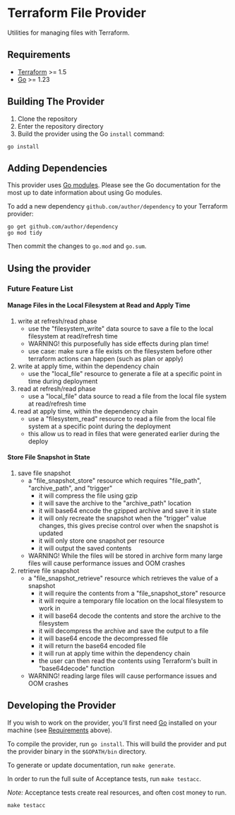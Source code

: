 # Terraform File Provider

Utilities for managing files with Terraform.

## Requirements

- [Terraform](https://developer.hashicorp.com/terraform/downloads) >= 1.5
- [Go](https://golang.org/doc/install) >= 1.23

## Building The Provider

1. Clone the repository
2. Enter the repository directory
3. Build the provider using the Go `install` command:

```shell
go install
```

## Adding Dependencies

This provider uses [Go modules](https://github.com/golang/go/wiki/Modules).
Please see the Go documentation for the most up to date information about using Go modules.

To add a new dependency `github.com/author/dependency` to your Terraform provider:

```shell
go get github.com/author/dependency
go mod tidy
```

Then commit the changes to `go.mod` and `go.sum`.

## Using the provider

### Future Feature List
#### Manage Files in the Local Filesystem at Read and Apply Time
1. write at refresh/read phase
   - use the "filesystem_write" data source to save a file to the local filesystem at read/refresh time
   - WARNING! this purposefully has side effects during plan time!
   - use case: make sure a file exists on the filesystem before other terraform actions can happen (such as plan or apply)
2. write at apply time, within the dependency chain
   - use the "local_file" resource to generate a file at a specific point in time during deployment
3. read at refresh/read phase
   - use a "local_file" data source to read a file from the local file system at read/refresh time
4. read at apply time, within the dependency chain
   - use a "filesystem_read" resource to read a file from the local file system at a specific point during the deployment
   - this allow us to read in files that were generated earlier during the deploy

#### Store File Snapshot in State
1. save file snapshot
   - a "file_snapshot_store" resource which requires "file_path", "archive_path", and "trigger"
     - it will compress the file using gzip
     - it will save the archive to the "archive_path" location
     - it will base64 encode the gzipped archive and save it in state
     - it will only recreate the snapshot when the "trigger" value changes, this gives precise control over when the snapshot is updated
     - it will only store one snapshot per resource
     - it will output the saved contents
   - WARNING! While the files will be stored in archive form many large files will cause performance issues and OOM crashes
2. retrieve file snapshot
   - a "file_snapshot_retrieve" resource which retrieves the value of a snapshot
     - it will require the contents from a "file_snapshot_store" resource
     - it will require a temporary file location on the local filesystem to work in
     - it will base64 decode the contents and store the archive to the filesystem
     - it will decompress the archive and save the output to a file
     - it will base64 encode the decompressed file
     - it will return the base64 encoded file
     - it will run at apply time within the dependency chain
     - the user can then read the contents using Terraform's built in "base64decode" function
   - WARNING! reading large files will cause performance issues and OOM crashes

## Developing the Provider

If you wish to work on the provider, you'll first need [Go](http://www.golang.org) installed on your machine (see [Requirements](#requirements) above).

To compile the provider, run `go install`. This will build the provider and put the provider binary in the `$GOPATH/bin` directory.

To generate or update documentation, run `make generate`.

In order to run the full suite of Acceptance tests, run `make testacc`.

*Note:* Acceptance tests create real resources, and often cost money to run.

```shell
make testacc
```
